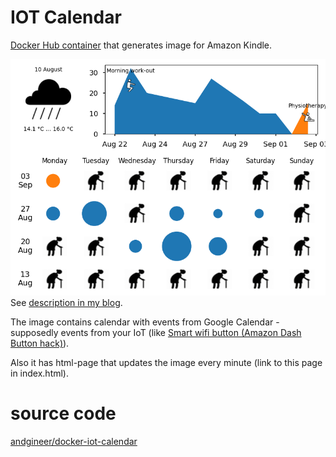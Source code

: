 # IOT Calendar

[Docker Hub container](https://hub.docker.com/r/andgineer/iot-calendar)
that generates image for Amazon Kindle.

![calendar](images/calendar.png)
See [description in my blog](https://sorokin.engineer/posts/en/iot_calendar_synology.html).

The image contains calendar with events from Google Calendar - supposedly events from your IoT
(like [Smart wifi button (Amazon Dash Button hack)](https://sorokin.engineer/posts/en/amazon_dash_button_hack.html)).

Also it has html-page that updates the image every minute (link to
this page in index.html).

# source code

[andgineer/docker-iot-calendar](https://github.com/andgineer/docker-iot-calendar)
